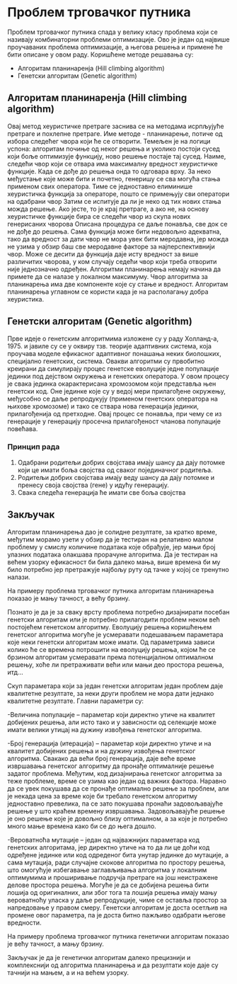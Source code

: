 # Проблем трговачког путника

Проблем трговачког путника спада у велику класу проблема који се називају комбинаторни проблеми оптимизације. Ово је један од највише проучаваних проблема оптимизације, а његова решења и примене ће бити описане у овом раду. Коришћене методе решавања су:

- Алгоритам планинаренја (Hill climbing algorithm) 
- Генетски алгоритам (Genetic algorithm)

## Алгоритам планинаренја (Hill climbing algorithm)

Овај метод хеуристичке претраге заснива се на методама исрпљујуће претраге и похлепне претраге. Име методе - планинарење, потиче од избора следећег чвора који ће се отворити. Темељен је на логици успона: алгоритам почиње од неког решења и уколико постоји сусед који боље оптимизује функцију, ново решење постаје 
тај сусед. Наиме, следећи чвор који се отвара има максималну вредност хеуристичке функције. Када се дође до решења онда то одговара врху. За неко међустање које може бити и почетно, генеришу се сва могућа стања применом свих оператора. Тиме се једноставно елиминише хеуристичка функција за операторе, пошто се примењују сви оператори на одабрани чвор Затим се испитује да ли је неко од тих нових стања можда решење. Ако јесте, то је крај претраге, а ако не, на основу хеуристичке функције бира се следећи чвор из скупа нових генерисаних чворова 
Описана процедура се даље понавља, све док се не дође до решења. Сама функција може бити недовољно адекватна, тако да вредност за дати чвор не мора увек бити меродавна, јер можда не узима у обзир баш све меродавне факторе за најперспективнији чвор. Може се десити да функција даје исту вредност за више различитих чворова, у ком случају седећи чвор који треба отворити није једнозначно одређен. Алгоритми  планинарења  немају начина да примете да се налазе у локалном максимуму. Чвор алгоритма за планинарења има две компоненте које су стање и вредност. Алгоритам планинарења углавном се користи када је на располагању добра хеуристика.

## Генетски алгоритам (Genetic algorithm)

Прве идеје о генетским алгоритмима изложене су у раду Холланд-а, 1975. и јавиле су се у оквиру тзв. теорије адаптивних система, која проучава моделе ефикасног адаптивног понашања неких биолошких, специјално генетских, система. Овакви алгоритми су првобитно креирани да симулирају процес генетске еволуције једне популације јединки под дејством окружења и генетских оператора. У овом процесу је свака јединка окарактерисана хромозомом који представља њен генетски код. Оне јединке које су у ведој мери прилагођене окружењу, међусобно се даље репродукују (применом генетских оператора на њихове хромозоме) и тако се ствара нова генерација јединки, прилагођенија од претходне. Овај процес се понавља, при чему се из генерације у генерацију просечна прилагођеност чланова популације повећава. 

### Принцип рада 

1. Одабрани родитељи добрих својстава имају шансу да дају потомке који це имати боља својства од сваког појединачног родитеља. 
2. Родитељи добрих својстава имају веду шансу да дају потомке и пренесу своја својства (гене) у идућу генерацију. 
3. Свака следећа генерација ће имати све боља својства 

## Закључак

Алгоритам планинарења дао је солидне резултате, за кратко време, међутим морамо узети у обзир да је тестиран на релативно малом проблему у смислу количине података које обрађује, јер мањи број улазних података олакшава прорачуне алгоритма. Да је тестиран на већем узорку ефикасност би била далеко мања, више времена би му било потребно јер претражује најбољу руту од тачке у којој се тренутно налази.  

На примеру проблема трговачког путника алгоритам планинарења показао је мању тачност, а већу брзину. 
 
Познато је да је за сваку врсту проблема потребно дизајнирати посебан генетски алгоритам или је потребно прилагодити проблем неком већ постојећем генетском алгоритму. Еволуцију решења коришћењем генетског алгоритма могуће је усмеравати подешавањем параметара које неки генетски алгоритам може 
имати. Од параметрима зависи колико ће се времена потрошити на еволуцију решења, којом ће се брзином алгоритам усмеравати према потенцијалном оптималном решењу, хоће ли претраживати већи или мањи део простора решења, итд... 

Скуп параметара који за један генетски алгоритам један проблем даје квалитетне резултате, за неки други проблем не мора дати једнако квалитетне резултате. Главни параметри су: 
 
-Величина популације – параметар који директно утиче на квалитет добијених решења, али исто тако и у зависности од селекције може имати велики утицај на дужину извођења генетског алгоритма. 
 
-Број генерација (итерација) – параметар који директно утиче и на квалитет добијених решења и на дужину извођења генетског алгоритма. Свакако да већи број генерација, даје веће време извршавања генетског алгоритму да пронађе оптималније решење задатог проблема. Међутим, код дизајнирања генетског алгоритма за теже проблеме, време се узима као један од важних фактора. Наравно да се увек покушава да се пронађе оптимално решење за проблем, али је некада цена за време које би требало генетском алгоритму једноставно превелика, па се зато покушава пронаћи задовољавајуће решење у што краћем времену извршавања. Задовољавајуће решење је оно решење које је довољно близу оптималном, а за које је потребно много мање времена како би се до њега дошло. 
 
-Вероватноћа мутације – један од најважнијих параметара код генетских алгоритама, јер директно утиче на то да ли це доћи код одређене јединке или код одреденог бита унутар јединке до мутације, а сама мутација, ради случајне скокове алгоритма по простору решења, што омогућује избегавање заглављивања алгоритма у локалним оптимумима и проширивање подручја претраге на још неистражене делове простора решења. Могуће је да се добијена решења бити лошија од оригиналних, али због тога та лошија решења имају мању вероватноћу уласка у даље репродукције, чиме се оставља простор за напредовање у правом смеру. Генетски алгоритам је доста осетљив на промене овог параметра, па је доста битно пажљиво одабрати његове вредности. 
 
На примеру проблема трговачког путника генетички алгоритам показао је већу тачност, а мању брзину. 
 
Закључак је да је генетички алгоритам далеко прецизнији и комплекснији од алгоритма планинарења и да резултати које даје су тачнији на мањем, а и на већем узорку.
